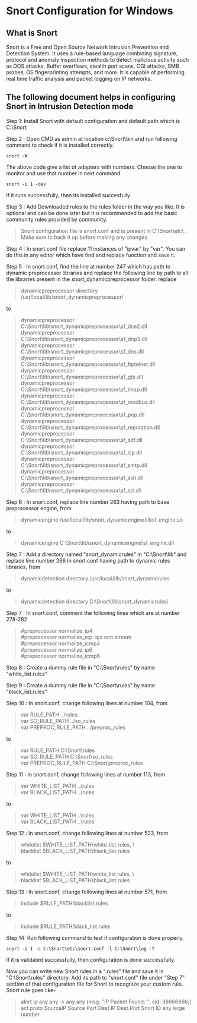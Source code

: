 # Snort Configuration for Windows

## What is Snort

Snort is a Free and Open Source Network Intrusion Prevention and  Detection System. It uses a rule-based language combining signature, protocol and anomaly inspection methods to detect malicious activity such as DOS attacks, Buffer overflows, stealth port scans, CGI attacks, SMB probes, OS fingerprinting attempts, and more. It is capable of performing real time traffic analysis and packet logging on IP networks.

## The following document helps in configuring Snort in Intrusion Detection mode

Step 1: Install Snort with default configuration and default path which is C:\Snort

Step 2 : Open CMD as admin at location c:\Snort\bin and run following command to check if it is installed correctly.

```snort
snort -W
```

The above code give a list of adapters with numbers. Choose the one to monitor and use that number in next command

```snort
snort -i 1 -dev
```

If it runs successfully, then its installed succesfully

Step 3 : Add Downloaded rules to the rules folder in the way you like. It is optional and can be done later but it is recommended to add the basic community rules provided by community.

> Snort configuration file is snort.conf and is present in C:\Snort\etc\ . Make sure to back it up before making any changes.

Step 4 : In snort.conf file replace 11 instances of "ipvar" by "var". You can do this in any editor which have find and replace function and save it.

Step 5 : In snort.conf, find the line at number 247 which has path to dynamic preprocessor libraries and replace the following line by path to all the libraries present in the snort_dynamicpreprocessor folder.
replace
>dynamicpreprocessor directory /usr/local/lib/snort_dynamicpreprocessor/

to

>dynamicpreprocessor C:\Snort\lib\snort_dynamicpreprocessor\sf_dce2.dll  
>dynamicpreprocessor C:\Snort\lib\snort_dynamicpreprocessor\sf_dnp3.dll  
>dynamicpreprocessor C:\Snort\lib\snort_dynamicpreprocessor\sf_dns.dll  
>dynamicpreprocessor C:\Snort\lib\snort_dynamicpreprocessor\sf_ftptelnet.dll  
>dynamicpreprocessor C:\Snort\lib\snort_dynamicpreprocessor\sf_gtp.dll  
>dynamicpreprocessor C:\Snort\lib\snort_dynamicpreprocessor\sf_imap.dll  
>dynamicpreprocessor C:\Snort\lib\snort_dynamicpreprocessor\sf_modbus.dll  
>dynamicpreprocessor C:\Snort\lib\snort_dynamicpreprocessor\sf_pop.dll  
>dynamicpreprocessor C:\Snort\lib\snort_dynamicpreprocessor\sf_reputation.dll  
>dynamicpreprocessor C:\Snort\lib\snort_dynamicpreprocessor\sf_sdf.dll  
>dynamicpreprocessor C:\Snort\lib\snort_dynamicpreprocessor\sf_sip.dll  
>dynamicpreprocessor C:\Snort\lib\snort_dynamicpreprocessor\sf_smtp.dll  
>dynamicpreprocessor C:\Snort\lib\snort_dynamicpreprocessor\sf_ssh.dll  
>dynamicpreprocessor C:\Snort\lib\snort_dynamicpreprocessor\sf_ssl.dll  

Step 6 : In snort.conf, replace line number 263 having path to base preprocessor engine, from
>dynamicengine /usr/local/lib/snort_dynamicengine/libsf_engine.so

to

>dynamicengine C:\Snort\lib\snort_dynamicengine\sf_engine.dll

Step 7 : Add a directory named "snort_dynamicrules" in "C:\Snort\lib\" and replace line number 266 in snort.conf having path to dynamic rules libraries, from
>dynamicdetection directory /usr/local/lib/snort_dynamicrules

to

>dynamicdetection directory C:\Snort\lib\snort_dynamicrules\

Step 7 : In snort.conf, comment the following lines which are at number 278-282
>\#preprocessor normalize_ip4  
>\#preprocessor normalize_tcp: ips ecn stream  
>\#preprocessor normalize_icmp4  
>\#preprocessor normalize_ip6  
>\#preprocessor normalize_icmp6  

Step 8 : Create a dummy rule file in "C:\Snort\rules\" by name "white_list.rules"

Step 9 : Create a dummy rule file in "C:\Snort\rules\" by name "black_list.rules"

Step 10 : In snort.conf, change following lines at number 104, from
>var RULE_PATH ../rules  
>var SO_RULE_PATH ../so_rules  
>var PREPROC_RULE_PATH ../preproc_rules  

to

>var RULE_PATH C:\Snort\rules  
>var SO_RULE_PATH C:\Snort\so_rules   
>var PREPROC_RULE_PATH C:\Snort\preproc_rules  

Step 11 : In snort.conf, change following lines at number 113, from
>var WHITE_LIST_PATH ../rules  
>var BLACK_LIST_PATH ../rules  

to

>var WHITE_LIST_PATH ..\rules  
>var BLACK_LIST_PATH ..\rules  

Step 12 : In snort.conf, change following lines at number 523, from
>whitelist $WHITE_LIST_PATH/white_list.rules, \  
>blacklist $BLACK_LIST_PATH/black_list.rules  

to

>whitelist $WHITE_LIST_PATH\white_list.rules, \  
>blacklist $BLACK_LIST_PATH\black_list.rules  

Step 13 : In snort.conf, change following lines at number 571, from
>include $RULE_PATH/blacklist.rules

to

>include $RULE_PATH/black_list.rules

Step 14: Run following command to test if configuration is done properly.

```snort
snort -i 1 -c C:\Snort\etc\snort.conf -l C:\Snort\log -T
```

If it is validated successfully, then configuration is done successfully.

Now you can write new Snort rules in a ".rules" file and save it in "C:\Snort\rules" directory. Add its path to "snort.conf" file under "Step 7" section of that configuration file for Snort to recognize your custom rule.
Snort rule goes like-
>alert    ip      any          any      ->    any       any        (msg: "IP Packet Found: "; sid:        36666666;)
>act     proto  SourceIP   Source Port      Dest.IP  Dest.Port                              Snort ID      any large number